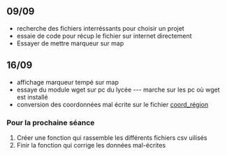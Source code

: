 ## 09/09

- recherche des fichiers interréssants pour choisir un projet 
- essaie de code pour récup le fichier sur internet directement
- Essayer de mettre marqueur sur map

## 16/09

- affichage marqueur tempé sur map
- essaye du module wget sur pc du lycée --- marche sur les pc où wget est installé
- conversion des coordonnées mal écrite sur le fichier [coord_région](https://github.com/NSImoulin2023/Projet_1_Axel_Maxime_Enzo/blob/main/region_coord.csv)

### Pour la prochaine séance
1. Créer une fonction qui rassemble les différents fichiers csv uilisés
2. Finir la fonction qui corrige les données mal-écrites
